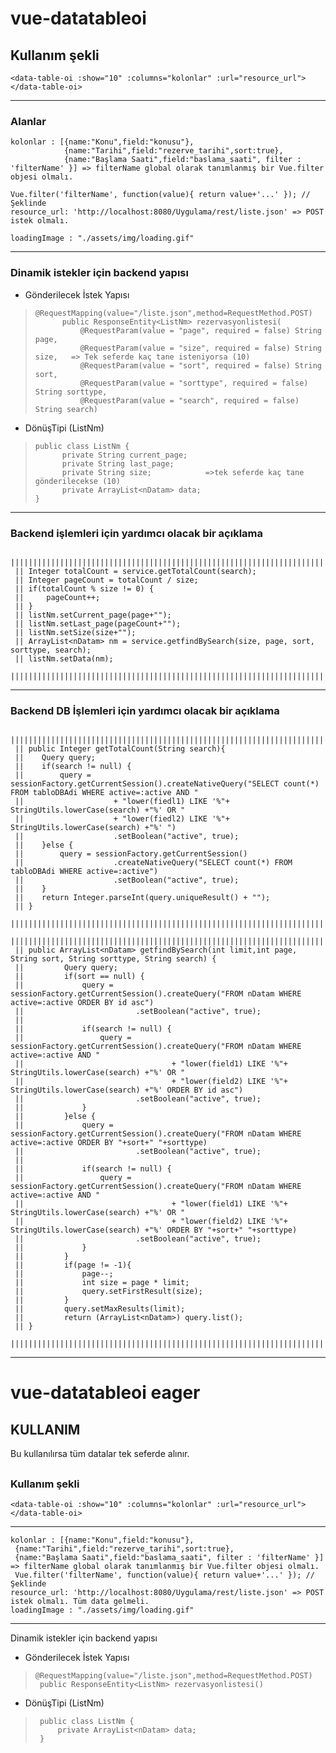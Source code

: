 
# vue-datatableoi

## Kullanım şekli

    <data-table-oi :show="10" :columns="kolonlar" :url="resource_url"></data-table-oi>

----------------------
### Alanlar

    kolonlar : [{name:"Konu",field:"konusu"},
                {name:"Tarihi",field:"rezerve_tarihi",sort:true},
                {name:"Başlama Saati",field:"baslama_saati", filter : 'filterName' }] => filterName global olarak tanımlanmış bir Vue.filter objesi olmalı.
                                                                                         Vue.filter('filterName', function(value){ return value+'...' }); //Şeklinde
    resource_url: 'http://localhost:8080/Uygulama/rest/liste.json' => POST istek olmalı.

    loadingImage : "./assets/img/loading.gif"

----------------------------------------------------------------------------------------
### Dinamik istekler için backend yapısı
  - Gönderilecek İstek Yapısı
    	

>     @RequestMapping(value="/liste.json",method=RequestMethod.POST)
>           public ResponseEntity<ListNm> rezervasyonlistesi(
>               @RequestParam(value = "page", required = false) String page,
>               @RequestParam(value = "size", required = false) String size,   => Tek seferde kaç tane isteniyorsa (10)
>               @RequestParam(value = "sort", required = false) String sort,
>               @RequestParam(value = "sorttype", required = false) String sorttype,
>               @RequestParam(value = "search", required = false) String search)

  - DönüşTipi (ListNm)
  

>     public class ListNm {
>           private String current_page;
>           private String last_page;
>           private String size;            =>tek seferde kaç tane gönderilecekse (10)
>           private ArrayList<nDatam> data;  
>     }

------------------------------------------------------------------------------------------

### Backend işlemleri için yardımcı olacak bir açıklama
     ||||||||||||||||||||||||||||||||||||||||||||||||||||||||||||||||||||||||||||||||||||||||||||||||||||||||||||||||||||||||||||||||||||||||
     || Integer totalCount = service.getTotalCount(search);
     || Integer pageCount = totalCount / size;
     || if(totalCount % size != 0) {
     ||     pageCount++;
     || }
     || listNm.setCurrent_page(page+"");
     || listNm.setLast_page(pageCount+"");
     || listNm.setSize(size+"");
     || ArrayList<nDatam> nm = service.getfindBySearch(size, page, sort, sorttype, search);
     || listNm.setData(nm);
     ||||||||||||||||||||||||||||||||||||||||||||||||||||||||||||||||||||||||||||||||||||||||||||||||||||||||||||||||||||||||||||||||||||||||
------------------------------------------------------------------------------------------
### Backend DB İşlemleri için yardımcı olacak bir açıklama
     ||||||||||||||||||||||||||||||||||||||||||||||||||||||||||||||||||||||||||||||||||||||||||||||||||||||||||||||||||||||||||||||||||||||||
     || public Integer getTotalCount(String search){
     ||    Query query;
     ||    if(search != null) {
     ||        query = sessionFactory.getCurrentSession().createNativeQuery("SELECT count(*) FROM tabloDBAdi WHERE active=:active AND "
     ||                    + "lower(fiedl1) LIKE '%"+ StringUtils.lowerCase(search) +"%' OR "
     ||                    + "lower(fiedl2) LIKE '%"+ StringUtils.lowerCase(search) +"%' ")
     ||                    .setBoolean("active", true);
     ||    }else {
     ||        query = sessionFactory.getCurrentSession()
     ||                    .createNativeQuery("SELECT count(*) FROM tabloDBAdi WHERE active=:active")
     ||                    .setBoolean("active", true);
     ||    }
     ||    return Integer.parseInt(query.uniqueResult() + "");
     || }
     |||||||||||||||||||||||||||||||||||||||||||||||||||||||||||||||||||||||||||||||||||||||||||||||||||||||||||||||||||||||||||||||||||||||||
     ||||||||||||||||||||||||||||||||||||||||||||||||||||||||||||||||||||||||||||||||||||||||||||||||||||||||||||||||||||||||||||||||||||||||
     || public ArrayList<nDatam> getfindBySearch(int limit,int page, String sort, String sorttype, String search) {
     || 		Query query;
     || 		if(sort == null) {
     || 			query = sessionFactory.getCurrentSession().createQuery("FROM nDatam WHERE active=:active ORDER BY id asc")
     || 				        .setBoolean("active", true);
     ||
     || 			if(search != null) {
     || 				query = sessionFactory.getCurrentSession().createQuery("FROM nDatam WHERE active=:active AND "
     || 								+ "lower(field1) LIKE '%"+ StringUtils.lowerCase(search) +"%' OR "
     || 								+ "lower(field2) LIKE '%"+ StringUtils.lowerCase(search) +"%' ORDER BY id asc")
     || 						.setBoolean("active", true);
     || 			}
     || 		}else {
     || 			query = sessionFactory.getCurrentSession().createQuery("FROM nDatam WHERE active=:active ORDER BY "+sort+" "+sorttype)
     || 					    .setBoolean("active", true);
     ||
     || 			if(search != null) {
     || 				query = sessionFactory.getCurrentSession().createQuery("FROM nDatam WHERE active=:active AND "
     || 						        + "lower(field1) LIKE '%"+ StringUtils.lowerCase(search) +"%' OR "
     || 						        + "lower(field2) LIKE '%"+ StringUtils.lowerCase(search) +"%' ORDER BY "+sort+" "+sorttype)
     || 				        .setBoolean("active", true);
     || 			}
     || 		}
     || 		if(page != -1){
     || 			page--;
     || 			int size = page * limit;
     || 			query.setFirstResult(size);
     || 		}
     || 		query.setMaxResults(limit);
     || 		return (ArrayList<nDatam>) query.list();
     || }
     |||||||||||||||||||||||||||||||||||||||||||||||||||||||||||||||||||||||||||||||||||||||||||||||||||||||||||||||||||||||||||||||||||||||||
<hr>

# vue-datatableoi eager
 ## KULLANIM  
 Bu kullanılırsa tüm datalar tek seferde alınır.
 ##
 ### Kullanım şekli 
    <data-table-oi :show="10" :columns="kolonlar" :url="resource_url"></data-table-oi>  

----------------------  

    kolonlar : [{name:"Konu",field:"konusu"},  
     {name:"Tarihi",field:"rezerve_tarihi",sort:true},  
     {name:"Başlama Saati",field:"baslama_saati", filter : 'filterName' }] => filterName global olarak tanımlanmış bir Vue.filter objesi olmalı.  
     Vue.filter('filterName', function(value){ return value+'...' }); //Şeklinde  
    resource_url: 'http://localhost:8080/Uygulama/rest/liste.json' => POST istek olmalı. Tüm data gelmeli.  
    loadingImage : "./assets/img/loading.gif"  

----------------------------------------------------------------------------------------  
Dinamik istekler için backend yapısı  
 - Gönderilecek İstek Yapısı  
  

>     @RequestMapping(value="/liste.json",method=RequestMethod.POST)  
>      public ResponseEntity<ListNm> rezervasyonlistesi()  

- DönüşTipi (ListNm)  
>      public class ListNm {  
>          private ArrayList<nDatam> data;  
>      }
